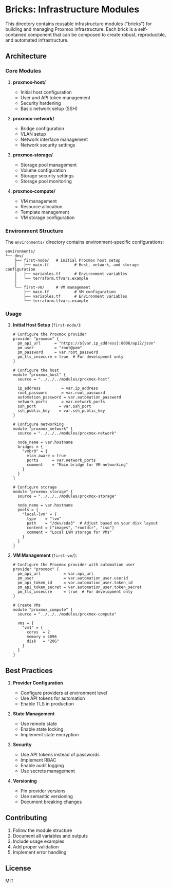 # Bricks: Infrastructure Modules

This directory contains reusable infrastructure modules ("bricks") for building and managing Proxmox infrastructure. Each brick is a self-contained component that can be composed to create robust, reproducible, and automated infrastructure.

## Architecture

### Core Modules

1. **proxmox-host/**
   - Initial host configuration
   - User and API token management
   - Security hardening
   - Basic network setup (SSH)

2. **proxmox-network/**
   - Bridge configuration
   - VLAN setup
   - Network interface management
   - Network security settings

3. **proxmox-storage/**
   - Storage pool management
   - Volume configuration
   - Storage security settings
   - Storage pool monitoring

4. **proxmox-compute/**
   - VM management
   - Resource allocation
   - Template management
   - VM storage configuration

### Environment Structure

The `environments/` directory contains environment-specific configurations:

```
environments/
└── dev/
    ├── first-node/   # Initial Proxmox host setup
    │   ├── main.tf           # Host, network, and storage configuration
    │   ├── variables.tf      # Environment variables
    │   └── terraform.tfvars.example
    │
    └── first-vm/     # VM management
        ├── main.tf           # VM configuration
        ├── variables.tf      # Environment variables
        └── terraform.tfvars.example
```

### Usage

1. **Initial Host Setup** (`first-node/`):
   ```hcl
   # Configure the Proxmox provider
   provider "proxmox" {
     pm_api_url      = "https://${var.ip_address}:8006/api2/json"
     pm_user         = "root@pam"
     pm_password     = var.root_password
     pm_tls_insecure = true  # For development only
   }

   # Configure the host
   module "proxmox_host" {
     source = "../../../modules/proxmox-host"
     
     ip_address         = var.ip_address
     root_password      = var.root_password
     automation_password = var.automation_password
     network_ports      = var.network_ports
     ssh_port          = var.ssh_port
     ssh_public_key    = var.ssh_public_key
   }

   # Configure networking
   module "proxmox_network" {
     source = "../../../modules/proxmox-network"
     
     node_name = var.hostname
     bridges = {
       "vmbr0" = {
         vlan_aware = true
         ports      = var.network_ports
         comment    = "Main bridge for VM networking"
       }
     }
   }

   # Configure storage
   module "proxmox_storage" {
     source = "../../../modules/proxmox-storage"
     
     node_name = var.hostname
     pools = {
       "local-lvm" = {
         type    = "lvm"
         path    = "/dev/sda3"  # Adjust based on your disk layout
         content = ["images", "rootdir", "iso"]
         comment = "Local LVM storage for VMs"
       }
     }
   }
   ```

2. **VM Management** (`first-vm/`):
   ```hcl
   # Configure the Proxmox provider with automation user
   provider "proxmox" {
     pm_api_url          = var.api_url
     pm_user             = var.automation_user.userid
     pm_api_token_id     = var.automation_user.token_id
     pm_api_token_secret = var.automation_user.token_secret
     pm_tls_insecure     = true  # For development only
   }

   # Create VMs
   module "proxmox_compute" {
     source = "../../../modules/proxmox-compute"
     
     vms = {
       "vm1" = {
         cores  = 2
         memory = 4096
         disk   = "20G"
       }
     }
   }
   ```

## Best Practices

1. **Provider Configuration**
   - Configure providers at environment level
   - Use API tokens for automation
   - Enable TLS in production

2. **State Management**
   - Use remote state
   - Enable state locking
   - Implement state encryption

3. **Security**
   - Use API tokens instead of passwords
   - Implement RBAC
   - Enable audit logging
   - Use secrets management

4. **Versioning**
   - Pin provider versions
   - Use semantic versioning
   - Document breaking changes

## Contributing

1. Follow the module structure
2. Document all variables and outputs
3. Include usage examples
4. Add proper validation
5. Implement error handling

## License

MIT